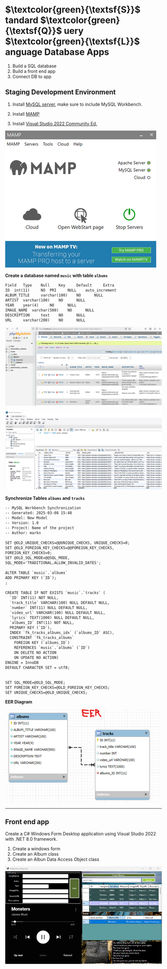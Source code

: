 # $\textcolor{green}{\textsf{S}}$ tandard $\textcolor{green}{\textsf{Q}}$ uery $\textcolor{green}{\textsf{L}}$ anguage Database Apps

1.  Build a SQL database
2.  Build a front end app
3.  Connect DB to app

## Staging Development Environment
1. Install [MySQL server](https://www.bing.com/ck/a?!&&p=502f111fccd428efc50a4a33a6dd0cbe490c2e7f4b80ea67cf789df21b6e460eJmltdHM9MTc0MTMwNTYwMA&ptn=3&ver=2&hsh=4&fclid=049b1723-791c-604f-01c5-02b4784261c3&psq=mysql+download+for+windows+11&u=a1aHR0cHM6Ly9kZXYubXlzcWwuY29tL2Rvd25sb2Fkcy8&ntb=1), make sure to include MySQL Workbench.
2. Install [MAMP](https://www.bing.com/ck/a?!&&p=2d1e0510670580990cb5e56ab2921436f535ea33cb9e6cb20ddc0123556e040aJmltdHM9MTc0MTMwNTYwMA&ptn=3&ver=2&hsh=4&fclid=049b1723-791c-604f-01c5-02b4784261c3&psq=mamp+download&u=a1aHR0cHM6Ly93d3cubWFtcC5pbmZvL2VuL2Rvd25sb2Fkcy8&ntb=1)

3. Install [Visual Studio 2022 Community Ed.](https://visualstudio.microsoft.com/vs/community/)


![MampWeb](media/MAMPServers.png)

**Create a database named `music` with table `albums`**

```mysql
Field 	Type 	Null 	Key 	Default 	Extra 	
ID 	int(11) 	NO 	PRI 	NULL 	auto_increment
ALBUM_TITLE 	varchar(100) 	NO 		NULL 	
ARTIST 	varchar(100) 	NO 		NULL 	
YEAR 	year(4) 	NO 		NULL 	
IMAGE_NAME 	varchar(500) 	NO 		NULL 	
DESCRIPTION 	text 	NO 		NULL 	
URL 	varchar(200) 	NO 		NULL 	

```
![DBAdmin](media/DB_myAdmin.png)

![Workbench](media/Workbench.png)

**Synchronize Tables `albums` and `tracks`**
```mysql
-- MySQL Workbench Synchronization
-- Generated: 2025-03-08 15:48
-- Model: New Model
-- Version: 1.0
-- Project: Name of the project
-- Author: markn

SET @OLD_UNIQUE_CHECKS=@@UNIQUE_CHECKS, UNIQUE_CHECKS=0;
SET @OLD_FOREIGN_KEY_CHECKS=@@FOREIGN_KEY_CHECKS, FOREIGN_KEY_CHECKS=0;
SET @OLD_SQL_MODE=@@SQL_MODE, SQL_MODE='TRADITIONAL,ALLOW_INVALID_DATES';

ALTER TABLE `music`.`albums` 
ADD PRIMARY KEY (`ID`);
;

CREATE TABLE IF NOT EXISTS `music`.`tracks` (
  `ID` INT(11) NOT NULL,
  `track_title` VARCHAR(100) NULL DEFAULT NULL,
  `number` INT(11) NULL DEFAULT NULL,
  `video_url` VARCHAR(100) NULL DEFAULT NULL,
  `lyrics` TEXT(1000) NULL DEFAULT NULL,
  `albums_ID` INT(11) NOT NULL,
  PRIMARY KEY (`ID`),
  INDEX `fk_tracks_albums_idx` (`albums_ID` ASC),
  CONSTRAINT `fk_tracks_albums`
    FOREIGN KEY (`albums_ID`)
    REFERENCES `music`.`albums` (`ID`)
    ON DELETE NO ACTION
    ON UPDATE NO ACTION)
ENGINE = InnoDB
DEFAULT CHARACTER SET = utf8;


SET SQL_MODE=@OLD_SQL_MODE;
SET FOREIGN_KEY_CHECKS=@OLD_FOREIGN_KEY_CHECKS;
SET UNIQUE_CHECKS=@OLD_UNIQUE_CHECKS;
```

**EER Diagram**

![EERDiagram](media/EERDiagram.png)

---


## Front end app

Create a C# Windows Form Desktop application using Visual Studio 2022 with .NET 8.0 framework.
1. Create a windows form
2. Create an Album class
3. Create an Albun Data Access Object class

![FrontendApp](media/DesktopApp.png)
